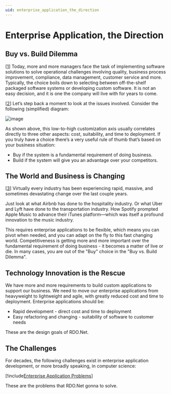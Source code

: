 ```yaml
---
uid: enterprise_application_the_direction
---
```


# Enterprise Application, the Direction

## Buy vs. Build Dilemma

[[1]] Today, more and more managers face the task of implementing software solutions to solve operational challenges involving quality, business process improvement, compliance, data management, customer service and more. Typically, the choice boils down to selecting between off-the-shelf packaged software systems or developing custom software. It is not an easy decision, and it is one the company will live with for years to come.

[[2]] Let’s step back a moment to look at the issues involved. Consider the following (simplified) diagram:

![image](/images/BuyVsBuild.jpg)

As shown above, this low-to-high customization axis usually correlates directly to three other aspects: cost, suitability, and time to deployment. If you truly have a choice there’s a very useful rule of thumb that’s based on your business situation:

* Buy if the system is a fundamental requirement of doing business.
* Build if the system will give you an advantage over your competitors.

## The World and Business is Changing

[[3]] Virtually every industry has been experiencing rapid, massive, and sometimes devastating change over the last couple years.

Just look at what Airbnb has done to the hospitality industry. Or what Uber and Lyft have done to the transportation industry. How Spotify prompted Apple Music to advance their iTunes platform—which was itself a profound innovation to the music industry.

This requires enterprise applications to be flexible, which means you can pivot when needed, and you can adapt on the fly to this fast changing world. Competitiveness is getting more and more important over the fundamental requirement of doing business - it becomes a matter of live or die. In many cases, you are out of the "Buy" choice in the "Buy vs. Build Dilemma".

## Technology Innovation is the Rescue

We have more and more requirements to build custom applications to support our business. We need to move our enterprise applications from heavyweight to lightweight and agile, with greatly reduced cost and time to deployment. Enterprise applications should be:

* Rapid development - direct cost and time to deployment
* Easy refactoring and changing - suitability of software to customer needs

These are the design goals of RDO.Net.

## The Challenges

For decades, the following challenges exist in enterprise application development, or more broadly speaking, in computer science:

[!include[Enterprise Application Problems](../_enterprise_application_problems.md)]

These are the problems that RDO.Net gonna to solve.

[1]: https://espressomoon.com/packaged-or-custom-software/
[2]: http://www.baselinemag.com/c/a/Application-Development/Buy-vs-Build-Software-Applications-The-Eternal-Dilemma/1
[3]: https://www.forbes.com/sites/quora/2018/01/05/how-can-businesses-adapt-to-a-rapidly-changing-world/#57b42a925930
